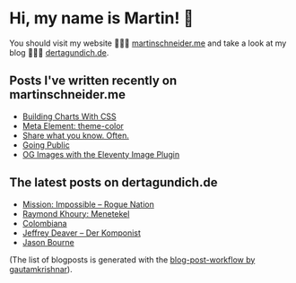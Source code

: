# Hi, my name is Martin! 👋 
You should visit my website 👨🏼‍💻  [martinschneider.me](https://martinschneider.me) and take a look at my blog 🤷🏼‍♂️ [dertagundich.de](https://www.dertagundich.de).

## Posts I've written recently on martinschneider.me
<!-- MSME-POST-LIST:START -->
- [Building Charts With CSS](https://martinschneider.me/articles/building-charts-with-css/)
- [Meta Element: theme-color](https://martinschneider.me/articles/meta-tag-theme-color/)
- [Share what you know. Often.](https://martinschneider.me/articles/share-what-you-know-often/)
- [Going Public](https://martinschneider.me/articles/going-public/)
- [OG Images with the Eleventy Image Plugin](https://martinschneider.me/articles/og-images-with-the-eleventy-image-plugin/)
<!-- MSME-POST-LIST:END -->

## The latest posts on dertagundich.de
<!-- DTUI-POST-LIST:START -->
- [Mission: Impossible – Rogue Nation](https://www.dertagundich.de/2021/12/21/mission-impossible-rogue-nation/)
- [Raymond Khoury: Menetekel](https://www.dertagundich.de/2021/12/19/raymond-khoury-menetekel/)
- [Colombiana](https://www.dertagundich.de/2021/12/12/colombiana/)
- [Jeffrey Deaver – Der Komponist](https://www.dertagundich.de/2021/12/03/jeffrey-deaver-der-komponist/)
- [Jason Bourne](https://www.dertagundich.de/2021/11/28/jason-bourne/)
<!-- DTUI-POST-LIST:END -->

(The list of blogposts is generated with the [blog-post-workflow by gautamkrishnar](https://github.com/gautamkrishnar/blog-post-workflow)).
